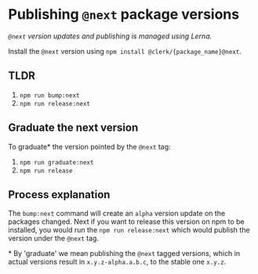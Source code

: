 # Publishing `@next` package versions

_`@next` version updates and publishing is managed using Lerna._

Install the `@next` version using `npm install @clerk/{package_name}@next`.

## TLDR
1. `npm run bump:next`
2. `npm run release:next`

## Graduate the next version
To graduate\* the version pointed by the `@next` tag:
1. `npm run graduate:next`
2. `npm run release`

## Process explanation
The `bump:next` command will create an `alpha` version update on the packages changed. Next if you want to release this version on npm to be installed, you would run the `npm run release:next` which would publish the version under the `@next` tag.

\* By 'graduate' we mean publishing the `@next` tagged versions, which in actual versions result in `x.y.z-alpha.a.b.c`, to the stable one `x.y.z`.